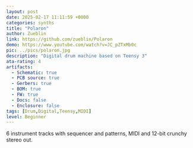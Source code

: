 ```yaml
---
layout: post
date: 2025-02-17 11:11:59 +0000
categories: synths
title: "Polaron"
author: Zueblin
link: https://github.com/zueblin/Polaron
demo: https://www.youtube.com/watch?v=JC_pZTxMb0c
pic: ../pics/polaron.jpg
description: "Digital drum machine based on Teensy 3"
ata-rating: 4
artifacts:
  - Schematic: true
  - PCB source: true
  - Gerbers: true
  - BOM: true
  - FW: true
  - Docs: false
  - Enclosure: false
tags: [Drum,Digital,Teensy,MIDI]
level: Beginner
---
```


6 instrument tracks with sequencer and patterns, MIDI and 12-bit crunchy stereo out.